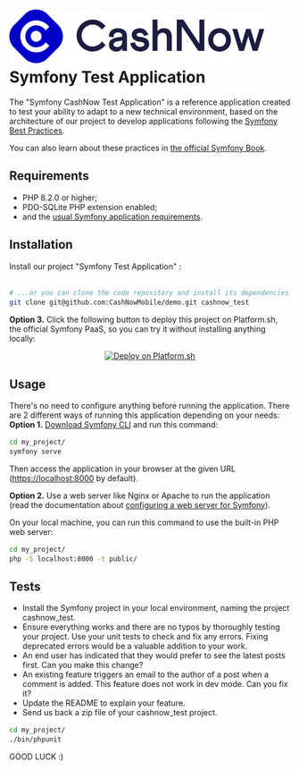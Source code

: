 ![img.png](img.png) <br>Symfony Test Application
========================

The "Symfony CashNow Test Application" is a reference application created to test your
ability to adapt to a new technical environment, based on the architecture of our project
to develop applications following the [Symfony Best Practices][1].

You can also learn about these practices in [the official Symfony Book][5].

Requirements
------------

  * PHP 8.2.0 or higher;
  * PDO-SQLite PHP extension enabled;
  * and the [usual Symfony application requirements][2].

Installation
------------

Install our project "Symfony Test Application"  :


```bash

# ...or you can clone the code repository and install its dependencies
git clone git@github.com:CashNowMobile/demo.git cashnow_test
```

**Option 3.** Click the following button to deploy this project on Platform.sh,
the official Symfony PaaS, so you can try it without installing anything locally:

<p align="center">
<a href="https://console.platform.sh/projects/create-project?template=https://raw.githubusercontent.com/symfonycorp/platformsh-symfony-template-metadata/main/symfony-demo.template.yaml&utm_content=symfonycorp&utm_source=github&utm_medium=button&utm_campaign=deploy_on_platform"><img src="https://platform.sh/images/deploy/lg-blue.svg" alt="Deploy on Platform.sh" width="180px" /></a>
</p>

Usage
-----

There's no need to configure anything before running the application. There are
2 different ways of running this application depending on your needs:
**Option 1.** [Download Symfony CLI][4] and run this command:
```bash
cd my_project/
symfony serve


```

Then access the application in your browser at the given URL (<https://localhost:8000> by default).

**Option 2.** Use a web server like Nginx or Apache to run the application
(read the documentation about [configuring a web server for Symfony][3]).

On your local machine, you can run this command to use the built-in PHP web server:

```bash
cd my_project/
php -S localhost:8000 -t public/
```

Tests
-----

* Install the Symfony project in your local environment, naming the project cashnow_test.
* Ensure everything works and there are no typos by thoroughly testing your project. Use your unit tests to check and fix any errors. Fixing deprecated errors would be a valuable addition to your work.
* An end user has indicated that they would prefer to see the latest posts first. Can you make this change?
* An existing feature triggers an email to the author of a post when a comment is added. This feature does not work in dev mode. Can you fix it?
* Update the README to explain your feature.
* Send us back a zip file of your cashnow_test project.

```bash
cd my_project/
./bin/phpunit
```

GOOD LUCK :)

[1]: https://symfony.com/doc/current/best_practices.html
[2]: https://symfony.com/doc/current/setup.html#technical-requirements
[3]: https://symfony.com/doc/current/setup/web_server_configuration.html
[4]: https://symfony.com/download
[5]: https://symfony.com/book
[6]: https://getcomposer.org/
